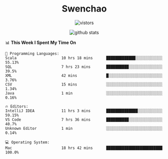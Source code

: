 <h1 align="center">Swenchao</h3>

<p align="center">
  <img src="https://visitor-badge.glitch.me/badge?page_id=Swenchao" alt="vistors" />
</p>

<p align="center">
  <img src="https://github-readme-stats.vercel.app/api?username=Swenchao&count_private=true&show_icons=true&theme=vue-dark&hide_title=true" alt="github stats" />
</p>

<!--START_SECTION:waka-->
📊 **This Week I Spent My Time On** 

```text
💬 Programming Languages: 
Scala                    10 hrs 18 mins      █████████████░░░░░░░░░░░░   55.13% 
SQL                      7 hrs 23 mins       ██████████░░░░░░░░░░░░░░░   39.5% 
XML                      42 mins             █░░░░░░░░░░░░░░░░░░░░░░░░   3.76% 
CSV                      15 mins             ░░░░░░░░░░░░░░░░░░░░░░░░░   1.34% 
Java                     1 min               ░░░░░░░░░░░░░░░░░░░░░░░░░   0.16%

🔥 Editors: 
IntelliJ IDEA            11 hrs 3 mins       ██████████████░░░░░░░░░░░   59.15% 
VS Code                  7 hrs 36 mins       ██████████░░░░░░░░░░░░░░░   40.7% 
Unknown Editor           1 min               ░░░░░░░░░░░░░░░░░░░░░░░░░   0.14%

💻 Operating System: 
Mac                      18 hrs 42 mins      █████████████████████████   100.0%

```


<!--END_SECTION:waka-->
